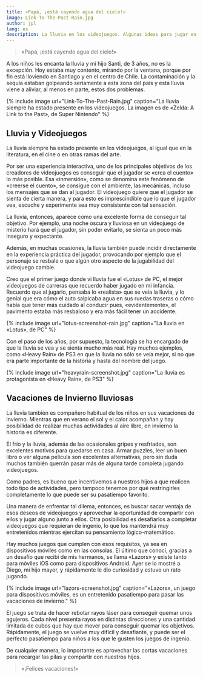 ```yaml
---
title: «Papá, ¡está cayendo agua del cielo!»
image: Link-To-The-Past-Rain.jpg
author: jpl
lang: es
description: La lluvia en los videojuegos. Algunas ideas para jugar en estas vacaciones de invierno.
---
```


> «Papá, ¡está cayendo agua del cielo!»

A los niños les encanta la lluvia y mi hijo Santi, de 3 años, no es la excepción. Hoy estaba muy contento, mirando por la ventana, porque por fin está lloviendo en Santiago y en el centro de Chile. La contaminación y la sequía estaban golpeando seriamente a esta zona del país y esta lluvia viene a aliviar, al menos en parte, estos dos problemas.

{% include image url="Link-To-The-Past-Rain.jpg" caption="La lluvia siempre ha estado presente en los videojuegos. La imagen es de «Zelda: A Link to the Past», de Super Nintendo" %}

## Lluvia y Videojuegos

La lluvia siempre ha estado presente en los videojuegos, al igual que en la literatura, en el cine o en otras ramas del arte.

Por ser una experiencia interactiva, uno de los principales objetivos de los creadores de videojuegos es conseguir que el jugador se «crea el cuento» lo más posible. Esa «inmersión», como se denomina este fenómeno de «creerse el cuento», se consigue con el ambiente, las mecánicas, incluso los mensajes que se dan al jugador. El videojuego quiere que el jugador se sienta de cierta manera, y para esto es imprescindible que lo que el jugador vea, escuche y experimente sea muy consistente con tal sensación.

La lluvia, entonces, aparece como una excelente forma de conseguir tal objetivo. Por ejemplo, una noche oscura y lluviosa en un videojuego de misterio hará que el jugador, sin poder evitarlo, se sienta un poco más inseguro y expectante.

Además, en muchas ocasiones, la lluvia también puede incidir directamente en la experiencia práctica del jugador, provocando por ejemplo que el personaje se resbale o que algún otro aspecto de la jugabilidad del videojuego cambie.

Creo que el primer juego donde vi lluvia fue el «Lotus» de PC, el mejor videojuegos de carreras que recuerdo haber jugado en mi infancia. Recuerdo que al jugarlo, pensaba lo «realista» que se veía la lluvia, y lo genial que era cómo el auto salpicaba agua en sus ruedas traseras o cómo había que tener más cuidado al conducir pues, «evidentemente», el pavimento estaba más resbaloso y era más fácil tener un accidente.

{% include image url="lotus-screenshot-rain.jpg" caption="La lluvia en «Lotus», de PC" %}

Con  el paso de los años, por supuesto, la tecnología se ha encargado de que la lluvia se vea y se sienta mucho más real. Hay muchos ejemplos, como «Heavy Rain» de PS3 en que la lluvia no sólo se veía mejor, si no que era parte importante de la historia y hasta del nombre del juego.

{% include image url="heavyrain-screenshot.jpg" caption="La lluvia es protagonista en «Heavy Rain», de PS3" %}

## Vacaciones de Invierno lluviosas

La lluvia también es compañero habitual de los niños en sus vacaciones de invierno. Mientras que en verano el sol y el calor acompañan y hay posibilidad de realizar muchas actividades al aire libre, en invierno la historia es diferente.

El frío y la lluvia, además de las ocasionales gripes y resfriados, son excelentes motivos para quedarse en casa. Armar puzzles, leer un buen libro o ver alguna película son excelentes alternativas, pero sin duda muchos también querrán pasar más de alguna tarde completa jugando videojuegos.

Como padres, es bueno que incentivemos a nuestros hijos a que realicen todo tipo de actividades, pero tampoco tenemos por qué restringirles completamente lo que puede ser su pasatiempo favorito.

Una manera de enfrentar tal dilema, entonces, es buscar sacar ventaja de esos deseos de videojuegos y aprovechar la oportunidad de compartir con ellos y jugar alguno junto a ellos. Otra posibilidad es desafiarlos a completar videojuegos que requieran de ingenio, lo que los mantendrá muy entretenidos mientras ejercitan su pensamiento lógico-matemático.

Hay muchos juegos que cumplen con esos requisitos, ya sea en dispositivos móviles como en las consolas. El último que conocí, gracias a un desafío que recibí de mis hermanos, se llama «Lazors» y existe tanto para móviles iOS como para dispositivos Android. Ayer se lo mostré a Diego, mi hijo mayor, y rápidamente le dio curiosidad y estuvo un rato jugando.

{% include image url="lazors-screenshot.jpg" caption="«Lazors», un juego para dispositivos móviles, es un entretenido pasatiempo para pasar las vacaciones de invierno." %}

El juego se trata de hacer rebotar rayos láser para conseguir quemar unos agujeros. Cada nivel presenta rayos en distintas direcciones y una cantidad limitada de cubos que hay que mover para conseguir quemar los objetivos. Rápidamente, el juego se vuelve muy difícil y desafiante, y puede ser el perfecto pasatiempo para niños a los que le gusten los juegos de ingenio.

De cualquier manera, lo importante es aprovechar las cortas vacaciones para recargar las pilas y compartir con nuestros hijos.

> «¡Felices vacaciones!»

